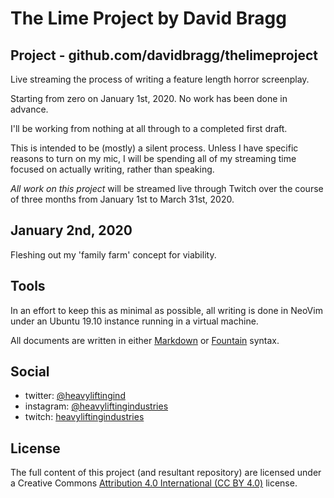 # The Lime Project by David Bragg

## Project - github.com/davidbragg/thelimeproject

Live streaming the process of writing a feature length horror screenplay. 

Starting from zero on January 1st, 2020. No work has been done in advance. 

I'll be working from nothing at all through to a completed first draft.

This is intended to be (mostly) a silent process. Unless I have specific reasons to turn on my mic, I will be spending all of my streaming time focused on actually writing, rather than speaking. 

_All work on this project_ will be streamed live through Twitch over the course of three months from January 1st to March 31st, 2020.

## January 2nd, 2020

Fleshing out my 'family farm' concept for viability.

## Tools

In an effort to keep this as minimal as possible, all writing is done in NeoVim under an Ubuntu 19.10 instance running in a virtual machine.

All documents are written in either [Markdown](https://www.markdownguide.org/) or [Fountain](https://fountain.io/) syntax.

## Social

* twitter: [@heavyliftingind](https://twitter.com/heavyliftingind)
* instagram: [@heavyliftingindustries](https://www.instagram.com/heavyliftingindustries/)
* twitch: [heavyliftingindustries](https://www.twitch.tv/heavyliftingindustries)

## License

The full content of this project (and resultant repository) are licensed under a Creative Commons [Attribution 4.0 International (CC BY 4.0)](https://creativecommons.org/licenses/by/4.0/) license.

